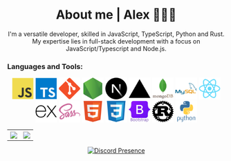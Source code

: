 <div align="center">
<h1>About me |  Alex 👨🏻‍💻</h1>
<p>
I'm a versatile developer, skilled in JavaScript, TypeScript, Python and Rust. My expertise lies in full-stack development with a focus on JavaScript/Typescript and Node.js.
</p>
<h3 align="left">Languages and Tools:</h3>
<p>
<a href="https://developer.mozilla.org/es/docs/Web/JavaScript"><img src="https://github.com/devicons/devicon/raw/refs/heads/master/icons/javascript/javascript-original.svg" width="50px" /></a>
<a href="https://www.typescriptlang.org"><img src="https://github.com/devicons/devicon/raw/refs/heads/master/icons/typescript/typescript-original.svg" width="50px" /></a>
<a href="https://git-scm.com"><img src="https://github.com/devicons/devicon/raw/refs/heads/master/icons/git/git-original.svg" width="50px" /></a>
<a href="https://nodejs.org"><img src="https://github.com/devicons/devicon/raw/refs/heads/master/icons/nodejs/nodejs-original.svg" width="50px" /></a>
<a href="https://nextjs.org"><img src="https://github.com/devicons/devicon/raw/refs/heads/master/icons/nextjs/nextjs-original.svg" width="50px" /></a>
<a href="https://vercel.com"><img src="https://github.com/devicons/devicon/raw/refs/heads/master/icons/vercel/vercel-original.svg" width="50px" /></a>
<a href="https://www.mongodb.com"><img src="https://github.com/devicons/devicon/raw/refs/heads/master/icons/mongodb/mongodb-original-wordmark.svg" width="50px" /></a>
<a href="https://www.mysql.com"><img src="https://github.com/devicons/devicon/raw/refs/heads/master/icons/mysql/mysql-original-wordmark.svg" width="50px" /></a>
<a href="https://es.react.dev"><img src="https://github.com/devicons/devicon/raw/refs/heads/master/icons/react/react-original.svg" width="50px" /></a>
<a href="https://expressjs.com"><img src="https://github.com/devicons/devicon/raw/refs/heads/master/icons/express/express-original.svg" width="50px" /></a>
<a href="https://sass-lang.com"><img src="https://github.com/devicons/devicon/raw/refs/heads/master/icons/sass/sass-original.svg" width="50px" /></a>
<a href="https://developer.mozilla.org/es/docs/Web/HTML"><img src="https://github.com/devicons/devicon/raw/refs/heads/master/icons/html5/html5-original.svg" width="50px" /></a>
<a href="https://developer.mozilla.org/es/docs/Web/CSS"><img src="https://github.com/devicons/devicon/raw/refs/heads/master/icons/css3/css3-original.svg" width="50px" /></a>
<a href="https://getbootstrap.com"><img src="https://github.com/devicons/devicon/raw/refs/heads/master/icons/bootstrap/bootstrap-original-wordmark.svg" width="50px" /></a>
<a href="https://www.rust-lang.org"><img src="https://github.com/devicons/devicon/raw/refs/heads/master/icons/rust/rust-original.svg" width="50px" /></a>
<a href="https://www.python.org"><img src="https://github.com/devicons/devicon/raw/refs/heads/master/icons/python/python-original-wordmark.svg" width="50px" /></a>
</p>
<table>
  <tr>
    <td align="center" style="padding=0;width=50%;">
      <img align="center" style="padding=0;" src="https://grs.quantumly.dev/api/?username=xnayx&show_icons=true&title_color=4F8CC9&text_color=9f9f9f&bg_color=00000000&hide_border=true&icon_color=4F8CC9&hide_title=true&count_private=true" />
    </td>
    <td align="center" style="padding=0;width=50%;">
      <img align="center" style="padding=0;" src="https://grs.quantumly.dev/api/top-langs/?username=xnayx&layout=compact&show_icons=true&title_color=4F8CC9&text_color=9f9f9f&bg_color=00000000&hide_border=true&icon_color=00000000&count_private=true" />
    </td>
  </tr>
</table>

[![Discord Presence](https://lanyard.cnrad.dev/api/795360779237851167)](https://discord.com/users/795360779237851167)
</div>
